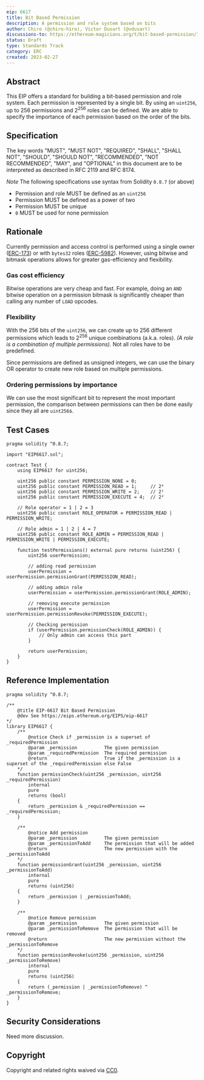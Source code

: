 ```yaml
---
eip: 6617
title: Bit Based Permission
description: A permission and role system based on bits
author: Chiro (@chiro-hiro), Victor Dusart (@vdusart)
discussions-to: https://ethereum-magicians.org/t/bit-based-permission/13065
status: Draft
type: Standards Track
category: ERC
created: 2023-02-27
---
```


## Abstract

This EIP offers a standard for building a bit-based permission and role system. Each permission is represented by a single bit. By using an `uint256`, up to $256$ permissions and $2^{256}$ roles can be defined. We are able to specify the importance of each permission based on the order of the bits.


## Specification

The key words "MUST", "MUST NOT", "REQUIRED", "SHALL", "SHALL NOT", "SHOULD", "SHOULD NOT", "RECOMMENDED", "NOT RECOMMENDED", "MAY", and "OPTIONAL" in this document are to be interpreted as described in RFC 2119 and RFC 8174.

*Note* The following specifications use syntax from Solidity `0.8.7` (or above)

- Permission and role MUST be defined as an `uint256`
- Permission MUST be defined as a power of two
- Permission MUST be unique
- `0` MUST be used for none permission

## Rationale

Currently permission and access control is performed using a single owner ([ERC-173](./eip-173.md)) or with `bytes32` roles ([ERC-5982](./eip-5982.md)).
However, using bitwise and bitmask operations allows for greater gas-efficiency and flexibility.

### Gas cost efficiency

Bitwise operations are very cheap and fast. For example, doing an `AND` bitwise operation on a permission bitmask is significantly cheaper than calling any number of `LOAD` opcodes.

### Flexibility

With the 256 bits of the `uint256`, we can create up to 256 different permissions which leads to $2^{256}$ unique combinations (a.k.a. roles).
*(A role is a combination of multiple permissions).* Not all roles have to be predefined.

Since permissions are defined as unsigned integers, we can use the binary OR operator to create new role based on multiple permissions.

### Ordering permissions by importance

We can use the most significant bit to represent the most important permission, the comparison between permissions can then be done easily since they all are `uint256`s.

## Test Cases

```solidity
pragma solidity ^0.8.7;

import "EIP6617.sol";

contract Test {
    using EIP6617 for uint256;

    uint256 public constant PERMISSION_NONE = 0;
    uint256 public constant PERMISSION_READ = 1;     // 2⁰
    uint256 public constant PERMISSION_WRITE = 2;    // 2¹
    uint256 public constant PERMISSION_EXECUTE = 4;  // 2²

    // Role operator = 1 | 2 = 3
    uint256 public constant ROLE_OPERATOR = PERMISSION_READ | PERMISSION_WRITE;

    // Role admin = 1 | 2 | 4 = 7
    uint256 public constant ROLE_ADMIN = PERMISSION_READ | PERMISSION_WRITE | PERMISSION_EXECUTE;

    function testPermissions() external pure returns (uint256) {
        uint256 userPermission;

        // adding read permission
        userPermission = userPermission.permissionGrant(PERMISSION_READ);
    	
        // adding admin role
        userPermission = userPermission.permissionGrant(ROLE_ADMIN);

        // removing execute permission
    	userPermission = userPermission.permissionRevoke(PERMISSION_EXECUTE);
    	
        // Checking permission
        if (userPermission.permissionCheck(ROLE_ADMIN)) {
            // Only admin can access this part
        }

        return userPermission;
    }
}
```

## Reference Implementation

```solidity
pragma solidity ^0.8.7;

/**
    @title EIP-6617 Bit Based Permission
    @dev See https://eips.ethereum.org/EIPS/eip-6617
*/
library EIP6617 {
    /**
        @notice Check if _permission is a superset of _requiredPermission
        @param _permission          The given permission
        @param _requiredPermission  The required permission
        @return                     True if the _permission is a superset of the _requiredPermission else False
    */
    function permissionCheck(uint256 _permission, uint256 _requiredPermission)
        internal
        pure
        returns (bool)
    {
        return _permission & _requiredPermission == _requiredPermission;
    }

    /**
        @notice Add permission
        @param _permission          The given permission
        @param _permissionToAdd     The permission that will be added
        @return                     The new permission with the _permissionToAdd
    */
    function permissionGrant(uint256 _permission, uint256 _permissionToAdd)
        internal
        pure
        returns (uint256)
    {
        return _permission | _permissionToAdd;
    }

    /**
        @notice Remove permission
        @param _permission          The given permission
        @param _permissionToRemove  The permission that will be removed
        @return                     The new permission without the _permissionToRemove
    */
    function permissionRevoke(uint256 _permission, uint256 _permissionToRemove)
        internal
        pure
        returns (uint256)
    {
        return (_permission | _permissionToRemove) ^ _permissionToRemove;
    }
}
```

## Security Considerations

Need more discussion.

## Copyright

Copyright and related rights waived via [CC0](../LICENSE.md).
